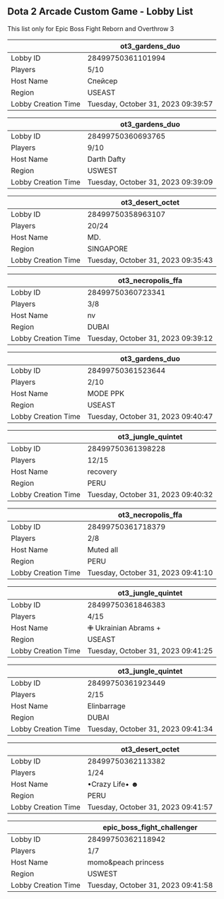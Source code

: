 ## Dota 2 Arcade Custom Game - Lobby List

This list only for Epic Boss Fight Reborn and Overthrow 3

|  | ot3_gardens_duo |
| ------ | ------ |
| Lobby ID | 28499750361101994 |
| Players | 5/10 |
| Host Name | Спейсер |
| Region | USEAST |
| Lobby Creation Time | Tuesday, October 31, 2023 09:39:57 |


|  | ot3_gardens_duo |
| ------ | ------ |
| Lobby ID | 28499750360693765 |
| Players | 9/10 |
| Host Name | Darth Dafty |
| Region | USWEST |
| Lobby Creation Time | Tuesday, October 31, 2023 09:39:09 |


|  | ot3_desert_octet |
| ------ | ------ |
| Lobby ID | 28499750358963107 |
| Players | 20/24 |
| Host Name | MD. |
| Region | SINGAPORE |
| Lobby Creation Time | Tuesday, October 31, 2023 09:35:43 |


|  | ot3_necropolis_ffa |
| ------ | ------ |
| Lobby ID | 28499750360723341 |
| Players | 3/8 |
| Host Name | nv |
| Region | DUBAI |
| Lobby Creation Time | Tuesday, October 31, 2023 09:39:12 |


|  | ot3_gardens_duo |
| ------ | ------ |
| Lobby ID | 28499750361523644 |
| Players | 2/10 |
| Host Name | MODE PPK |
| Region | USEAST |
| Lobby Creation Time | Tuesday, October 31, 2023 09:40:47 |


|  | ot3_jungle_quintet |
| ------ | ------ |
| Lobby ID | 28499750361398228 |
| Players | 12/15 |
| Host Name | recovery |
| Region | PERU |
| Lobby Creation Time | Tuesday, October 31, 2023 09:40:32 |


|  | ot3_necropolis_ffa |
| ------ | ------ |
| Lobby ID | 28499750361718379 |
| Players | 2/8 |
| Host Name | Muted all |
| Region | PERU |
| Lobby Creation Time | Tuesday, October 31, 2023 09:41:10 |


|  | ot3_jungle_quintet |
| ------ | ------ |
| Lobby ID | 28499750361846383 |
| Players | 4/15 |
| Host Name | ✙ Ukrainian Abrams + |
| Region | USEAST |
| Lobby Creation Time | Tuesday, October 31, 2023 09:41:25 |


|  | ot3_jungle_quintet |
| ------ | ------ |
| Lobby ID | 28499750361923449 |
| Players | 2/15 |
| Host Name | Elinbarrage |
| Region | DUBAI |
| Lobby Creation Time | Tuesday, October 31, 2023 09:41:34 |


|  | ot3_desert_octet |
| ------ | ------ |
| Lobby ID | 28499750362113382 |
| Players | 1/24 |
| Host Name | •Crazy Life• ☻ |
| Region | PERU |
| Lobby Creation Time | Tuesday, October 31, 2023 09:41:57 |


|  | epic_boss_fight_challenger |
| ------ | ------ |
| Lobby ID | 28499750362118942 |
| Players | 1/7 |
| Host Name | momo&peach princess |
| Region | USWEST |
| Lobby Creation Time | Tuesday, October 31, 2023 09:41:58 |



